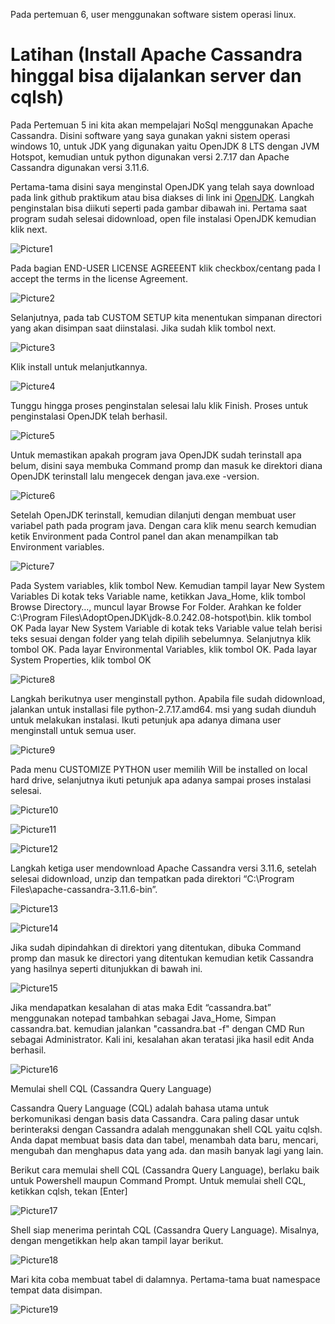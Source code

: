Pada pertemuan 6, user menggunakan software sistem operasi linux.

# Latihan (Install Apache Cassandra hinggal bisa dijalankan server dan cqlsh)

Pada Pertemuan 5 ini kita akan mempelajari NoSql menggunakan Apache Cassandra. Disini software yang saya gunakan yakni sistem operasi windows 10, untuk JDK yang digunakan yaitu OpenJDK 8 LTS dengan JVM Hotspot, kemudian untuk python digunakan versi 2.7.17 dan Apache Cassandra digunakan versi 3.11.6. 

Pertama-tama disini saya menginstal OpenJDK yang telah saya download pada link github praktikum atau bisa diakses di link ini [OpenJDK](https://adoptopenjdk.net/). Langkah penginstalan bisa diikuti seperti pada gambar dibawah ini. Pertama saat program sudah selesai didownload, open file instalasi OpenJDK kemudian klik next.

![Picture1](Picture1.jpg)

Pada bagian END-USER LICENSE AGREEENT klik checkbox/centang pada I accept the terms in the license Agreement.

![Picture2](Picture2.jpg)

Selanjutnya, pada tab CUSTOM SETUP kita menentukan simpanan directori yang akan disimpan saat diinstalasi. Jika sudah klik tombol next.

![Picture3](Picture3.jpg)

Klik install untuk melanjutkannya.

![Picture4](Picture4.jpg)

Tunggu hingga proses penginstalan selesai lalu klik Finish. Proses untuk penginstalasi OpenJDK telah berhasil.

![Picture5](Picture5.jpg)

Untuk memastikan apakah program java OpenJDK sudah terinstall apa belum, disini saya membuka Command promp dan masuk ke direktori diana OpenJDK terinstall lalu mengecek dengan java.exe -version.

![Picture6](Picture6.jpg)

Setelah OpenJDK terinstall, kemudian dilanjuti dengan membuat user variabel path pada program java. Dengan cara klik menu search kemudian ketik Environment pada Control panel dan akan menampilkan tab Environment variables.

![Picture7](Picture7.jpg)

Pada System variables, klik tombol New. Kemudian tampil layar New System Variables Di kotak teks Variable name, ketikkan Java_Home, klik tombol Browse Directory…, muncul layar Browse For Folder. Arahkan ke folder C:\Program Files\AdoptOpenJDK\jdk-8.0.242.08-hotspot\bin. klik tombol OK Pada layar New System Variable di kotak teks Variable value telah berisi teks sesuai dengan folder yang telah dipilih sebelumnya. Selanjutnya klik tombol OK. Pada layar Environmental Variables, klik tombol OK. Pada layar System Properties, klik tombol OK

![Picture8](Picture8.jpg)

Langkah berikutnya user menginstall python. Apabila file sudah didownload, jalankan untuk installasi file python-2.7.17.amd64. msi yang sudah diunduh untuk melakukan instalasi. Ikuti petunjuk apa adanya dimana user menginstall untuk semua user.

![Picture9](Picture9.jpg)

Pada menu CUSTOMIZE PYTHON user memilih Will be installed on local hard drive, selanjutnya ikuti petunjuk apa adanya sampai proses instalasi selesai.

![Picture10](Picture10.jpg)

![Picture11](Picture11.jpg)

![Picture12](Picture12.jpg)

Langkah ketiga user mendownload Apache Cassandra versi 3.11.6, setelah selesai didownload, unzip dan tempatkan pada direktori “C:\Program Files\apache-cassandra-3.11.6-bin”.

![Picture13](Picture13.jpg)

![Picture14](Picture14.jpg)

Jika sudah dipindahkan di direktori yang ditentukan, dibuka Command promp dan masuk ke directori yang ditentukan kemudian ketik Cassandra yang hasilnya seperti ditunjukkan di bawah ini.

![Picture15](Picture15.jpg)

Jika mendapatkan kesalahan di atas maka Edit “cassandra.bat” menggunakan notepad tambahkan sebagai Java_Home, Simpan cassandra.bat. kemudian jalankan "cassandra.bat -f" dengan CMD Run sebagai Administrator. Kali ini, kesalahan akan teratasi jika hasil edit Anda berhasil.

![Picture16](Picture16.jpg)

Memulai shell CQL (Cassandra Query Language)

Cassandra Query Language (CQL) adalah bahasa utama untuk berkomunikasi dengan basis data Cassandra. Cara paling dasar untuk berinteraksi dengan Cassandra adalah menggunakan shell CQL yaitu cqlsh. Anda dapat membuat basis data dan tabel, menambah data baru, mencari, mengubah dan menghapus data yang ada. dan masih banyak lagi yang lain.

Berikut cara memulai shell CQL (Cassandra Query Language), berlaku baik untuk Powershell maupun Command Prompt. Untuk memulai shell CQL, ketikkan cqlsh, tekan [Enter]

![Picture17](Picture17.jpg)

Shell siap menerima perintah CQL (Cassandra Query Language). Misalnya, dengan mengetikkan help akan tampil layar berikut.

![Picture18](Picture18.jpg)

Mari kita coba membuat tabel di dalamnya. Pertama-tama buat namespace tempat data disimpan.

![Picture19](Picture19.jpg)

